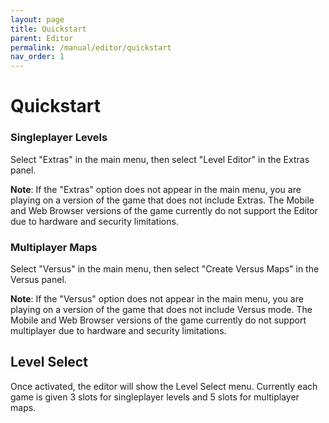 ```yaml
---
layout: page
title: Quickstart
parent: Editor
permalink: /manual/editor/quickstart
nav_order: 1
---
```


# Quickstart

### Singleplayer Levels

Select "Extras" in the main menu, then select "Level Editor" in the Extras panel.

**Note**: If the "Extras" option does not appear in the main menu, you are playing on a version of the game that does not include Extras. The Mobile and Web Browser versions of the game currently do not support the Editor due to hardware and security limitations.

### Multiplayer Maps

Select "Versus" in the main menu, then select "Create Versus Maps" in the Versus panel.

**Note**: If the "Versus" option does not appear in the main menu, you are playing on a version of the game that does not include Versus mode. The Mobile and Web Browser versions of the game currently do not support multiplayer due to hardware and security limitations.

## Level Select

Once activated, the editor will show the Level Select menu. Currently each game is given 3 slots for singleplayer levels and 5 slots for multiplayer maps.